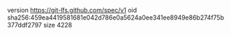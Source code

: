 version https://git-lfs.github.com/spec/v1
oid sha256:459ea4419581681e042d786e0a5624a0ee341ee8949e86b274f75b377ddf2797
size 4228
